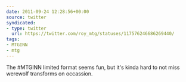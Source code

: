 ```yaml
---
date: 2011-09-24 12:28:56+00:00
source: twitter
syndicated:
- type: twitter
  url: https://twitter.com/roy_mtg/statuses/117576246686269440/
tags:
- MTGINN
- mtg
---
```


The #MTGINN limited format seems fun, but it's kinda hard to not miss werewolf transforms on occassion.
